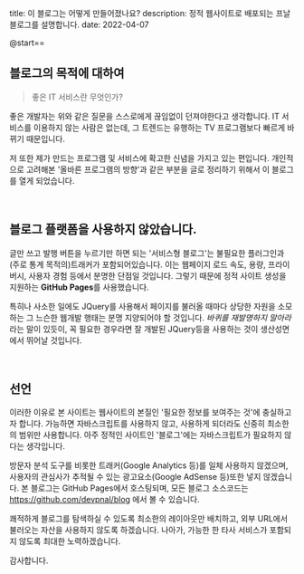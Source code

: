 title: 이 블로그는 어떻게 만들어졌나요?
description: 정적 웹사이트로 배포되는 프날 블로그를 설명합니다.
date: 2022-04-07

@start==

## 블로그의 목적에 대하여

> 좋은 IT 서비스란 무엇인가?

좋은 개발자는 위와 같은 질문을 스스로에게 끊임없이 던져야한다고 생각합니다. IT 서비스를 이용하지 않는 사람은 없는데, 그 트렌드는 유행하는 TV 프로그램보다 빠르게 바뀌기 때문입니다.

저 또한 제가 만드는 프로그램 및 서비스에 확고한 신념을 가지고 있는 편입니다. 개인적으로 고려해본 '올바른 프로그램의 방향'과 같은 부분을 글로 정리하기 위해서 이 블로그를 열게 되었습니다.


<br>

## 블로그 플랫폼을 사용하지 않았습니다.

글만 쓰고 발행 버튼을 누르기만 하면 되는 '서비스형 블로그'는 불필요한 플러그인과 (주로 통계 목적의)트래커가 포함되어있습니다. 이는 웹페이지 로드 속도, 용량, 프라이버시, 사용자 경험 등에서 분명한 단점일 것입니다. 그렇기 때문에 정적 사이트 생성을 지원하는 **GitHub Pages**를 사용했습니다.

특히나 사소한 일에도 JQuery를 사용해서 페이지를 불러올 때마다 상당한 자원을 소모하는 그 느슨한 웹개발 행태는 분명 지양되어야 할 것입니다. *바퀴를 재발명하지 말아라* 라는 말이 있듯이, 꼭 필요한 경우라면 잘 개발된 JQuery등을 사용하는 것이 생산성면에서 뛰어날 것입니다.


<br>

## 선언

이러한 이유로 본 사이트는 웹사이트의 본질인 '필요한 정보를 보여주는 것'에 충실하고자 합니다. 가능하면 자바스크립트를 사용하지 않고, 사용하게 되더라도 신중히 최소한의 범위만 사용합니다. 아주 정적인 사이트인 '블로그'에는 자바스크립트가 필요하지 않다는 생각입니다.

방문자 분석 도구를 비롯한 트래커(Google Analytics 등)를 일체 사용하지 않겠으며, 사용자의 관심사가 추적될 수 있는 광고요소(Google AdSense 등)또한 넣지 않겠습니다. 본 블로그는 GitHub Pages에서 호스팅되며, 모든 블로그 소스코드는 https://github.com/devpnal/blog 에서 볼 수 있습니다.

쾌적하게 블로그를 탐색하실 수 있도록 최소한의 레이아웃만 배치하고, 외부 URL에서 불러오는 자산을 사용하지 않도록 하겠습니다. 나아가, 가능한 한 타사 서비스가 포함되지 않도록 최대한 노력하겠습니다.

감사합니다.
